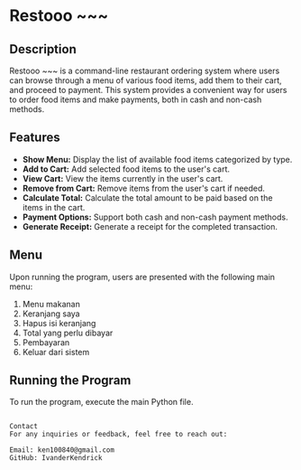 # Restooo ~~~

## Description

Restooo ~~~ is a command-line restaurant ordering system where users can browse through a menu of various food items, add them to their cart, and proceed to payment. This system provides a convenient way for users to order food items and make payments, both in cash and non-cash methods.

## Features

- **Show Menu:** Display the list of available food items categorized by type.
- **Add to Cart:** Add selected food items to the user's cart.
- **View Cart:** View the items currently in the user's cart.
- **Remove from Cart:** Remove items from the user's cart if needed.
- **Calculate Total:** Calculate the total amount to be paid based on the items in the cart.
- **Payment Options:** Support both cash and non-cash payment methods.
- **Generate Receipt:** Generate a receipt for the completed transaction.

## Menu

Upon running the program, users are presented with the following main menu:

1. Menu makanan
2. Keranjang saya
3. Hapus isi keranjang
4. Total yang perlu dibayar
5. Pembayaran
0. Keluar dari sistem

## Running the Program

To run the program, execute the main Python file.

```

Contact
For any inquiries or feedback, feel free to reach out:

Email: ken100840@gmail.com
GitHub: IvanderKendrick
